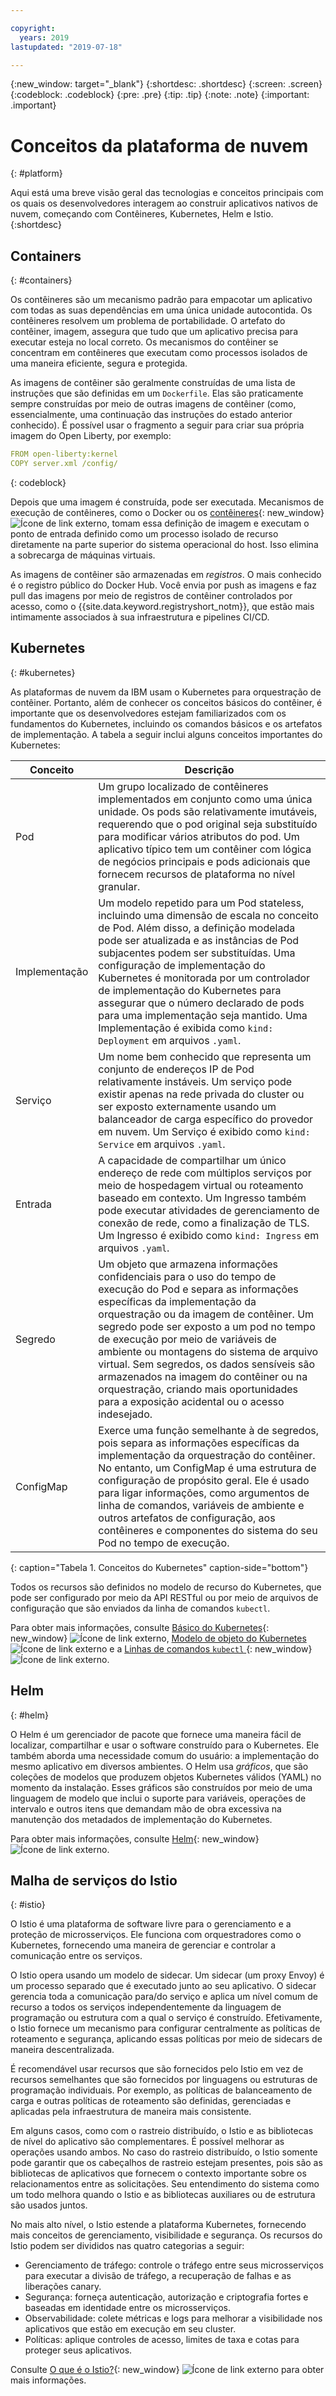 ```yaml
---

copyright:
  years: 2019
lastupdated: "2019-07-18"

---
```


{:new_window: target="_blank"}
{:shortdesc: .shortdesc}
{:screen: .screen}
{:codeblock: .codeblock}
{:pre: .pre}
{:tip: .tip}
{:note: .note}
{:important: .important}

# Conceitos da plataforma de nuvem
{: #platform}

Aqui está uma breve visão geral das tecnologias e conceitos principais com os quais os desenvolvedores interagem ao construir aplicativos nativos de nuvem, começando com Contêineres, Kubernetes, Helm e Istio.
{:shortdesc}

## Containers
{: #containers}

Os contêineres são um mecanismo padrão para empacotar um aplicativo com todas as suas dependências em uma única unidade autocontida. Os contêineres resolvem um problema de portabilidade. O artefato do contêiner, imagem, assegura que tudo que um aplicativo precisa para executar esteja no local correto. Os mecanismos do contêiner se concentram em contêineres que executam como processos isolados de uma maneira eficiente, segura e protegida.

As imagens de contêiner são geralmente construídas de uma lista de instruções que são definidas em um `Dockerfile`. Elas são praticamente sempre construídas por meio de outras imagens de contêiner (como, essencialmente, uma continuação das instruções do estado anterior conhecido). É possível usar o fragmento a seguir para criar sua própria imagem do Open Liberty, por exemplo:

```yaml
FROM open-liberty:kernel
COPY server.xml /config/
```
{: codeblock}

Depois que uma imagem é construída, pode ser executada. Mecanismos de execução de contêineres, como o Docker ou os [contêineres](https://containerd.io/){: new_window}![Ícone de link externo](../icons/launch-glyph.svg "Ícone de link externo"), tomam essa definição de imagem e executam o ponto de entrada definido como um processo isolado de recurso diretamente na parte superior do sistema operacional do host. Isso elimina a sobrecarga de máquinas virtuais.

As imagens de contêiner são armazenadas em *registros*. O mais conhecido é o registro público do Docker Hub. Você envia por push as imagens e faz pull das imagens por meio de registros de contêiner controlados por acesso, como o {{site.data.keyword.registryshort_notm}}, que estão mais intimamente associados à sua infraestrutura e pipelines CI/CD.

## Kubernetes
{: #kubernetes}

As plataformas de nuvem da IBM usam o Kubernetes para orquestração de contêiner. Portanto, além de conhecer os conceitos básicos do contêiner, é importante que os desenvolvedores estejam familiarizados com os fundamentos do Kubernetes, incluindo os comandos básicos e os artefatos de implementação. A tabela a seguir inclui alguns conceitos importantes do Kubernetes:

| Conceito | Descrição |
|---------|-------------|
| Pod | Um grupo localizado de contêineres implementados em conjunto como uma única unidade. Os pods são relativamente imutáveis, requerendo que o pod original seja substituído para modificar vários atributos do pod. Um aplicativo típico tem um contêiner com lógica de negócios principais e pods adicionais que fornecem recursos de plataforma no nível granular. |
| Implementação | Um modelo repetido para um Pod stateless, incluindo uma dimensão de escala no conceito de Pod. Além disso, a definição modelada pode ser atualizada e as instâncias de Pod subjacentes podem ser substituídas. Uma configuração de implementação do Kubernetes é monitorada por um controlador de implementação do Kubernetes para assegurar que o número declarado de pods para uma implementação seja mantido. Uma Implementação é exibida como `kind: Deployment` em arquivos `.yaml`. |
| Serviço | Um nome bem conhecido que representa um conjunto de endereços IP de Pod relativamente instáveis. Um serviço pode existir apenas na rede privada do cluster ou ser exposto externamente usando um balanceador de carga específico do provedor em nuvem. Um Serviço é exibido como `kind: Service` em arquivos `.yaml`. |
| Entrada | A capacidade de compartilhar um único endereço de rede com múltiplos serviços por meio de hospedagem virtual ou roteamento baseado em contexto. Um Ingresso também pode executar atividades de gerenciamento de conexão de rede, como a finalização de TLS. Um Ingresso é exibido como `kind: Ingress` em arquivos `.yaml`. |
| Segredo | Um objeto que armazena informações confidenciais para o uso do tempo de execução do Pod e separa as informações específicas da implementação da orquestração ou da imagem de contêiner. Um segredo pode ser exposto a um pod no tempo de execução por meio de variáveis de ambiente ou montagens do sistema de arquivo virtual. Sem segredos, os dados sensíveis são armazenados na imagem do contêiner ou na orquestração, criando mais oportunidades para a exposição acidental ou o acesso indesejado. |
| ConfigMap | Exerce uma função semelhante à de segredos, pois separa as informações específicas da implementação da orquestração do contêiner. No entanto, um ConfigMap é uma estrutura de configuração de propósito geral. Ele é usado para ligar informações, como argumentos de linha de comandos, variáveis de ambiente e outros artefatos de configuração, aos contêineres e componentes do sistema do seu Pod no tempo de execução. | 
{: caption="Tabela 1. Conceitos do Kubernetes" caption-side="bottom"}

Todos os recursos são definidos no modelo de recurso do Kubernetes, que pode ser configurado por meio da API RESTful ou por meio de arquivos de configuração que são enviados da linha de comandos `kubectl`.

Para obter mais informações, consulte [Básico do Kubernetes](https://kubernetes.io/docs/tutorials/kubernetes-basics/){: new_window} ![Ícone de link externo](../icons/launch-glyph.svg "Ícone de link externo"), [Modelo de objeto do Kubernetes](https://kubernetes.io/docs/concepts/overview/working-with-objects/kubernetes-objects/)![Ícone de link externo](../icons/launch-glyph.svg "Ícone de link externo") e a [Linhas de comandos `kubectl` ](https://kubernetes.io/docs/reference/kubectl/overview/){: new_window} ![Ícone de link externo](../icons/launch-glyph.svg "Ícone de link externo"). 

## Helm
{: #helm}

O Helm é um gerenciador de pacote que fornece uma maneira fácil de localizar, compartilhar e usar o software construído para o Kubernetes. Ele também aborda uma necessidade comum do usuário: a implementação do mesmo aplicativo em diversos ambientes. O Helm usa *gráficos*, que são coleções de modelos que produzem objetos Kubernetes válidos (YAML) no momento da instalação. Esses gráficos são construídos por meio de uma linguagem de modelo que inclui o suporte para variáveis, operações de intervalo e outros itens que demandam mão de obra excessiva na manutenção dos metadados de implementação do Kubernetes.

Para obter mais informações, consulte [Helm](https://helm.sh/){: new_window} ![Ícone de link externo](../icons/launch-glyph.svg "Ícone de link externo").

## Malha de serviços do Istio
{: #istio}

O Istio é uma plataforma de software livre para o gerenciamento e a proteção de microsserviços. Ele funciona com orquestradores como o Kubernetes, fornecendo uma maneira de gerenciar e controlar a comunicação entre os serviços.

O Istio opera usando um modelo de sidecar. Um sidecar (um proxy Envoy) é um processo separado que é executado junto ao seu aplicativo. O sidecar gerencia toda a comunicação para/do serviço e aplica um nível comum de recurso a todos os serviços independentemente da linguagem de programação ou estrutura com a qual o serviço é construído. Efetivamente, o Istio fornece um mecanismo para configurar centralmente as políticas de roteamento e segurança, aplicando essas políticas por meio de sidecars de maneira descentralizada.

É recomendável usar recursos que são fornecidos pelo Istio em vez de recursos semelhantes que são fornecidos por linguagens ou estruturas de programação individuais. Por exemplo, as políticas de balanceamento de carga e outras políticas de roteamento são definidas, gerenciadas e aplicadas pela infraestrutura de maneira mais consistente.

Em alguns casos, como com o rastreio distribuído, o Istio e as bibliotecas de nível do aplicativo são complementares. É possível melhorar as operações usando ambos. No caso do rastreio distribuído, o Istio somente pode garantir que os cabeçalhos de rastreio estejam presentes, pois são as bibliotecas de aplicativos que fornecem o contexto importante sobre os relacionamentos entre as solicitações. Seu entendimento do sistema como um todo melhora quando o Istio e as bibliotecas auxiliares ou de estrutura são usados juntos.

No mais alto nível, o Istio estende a plataforma Kubernetes, fornecendo mais conceitos de gerenciamento, visibilidade e segurança. Os recursos do Istio podem ser divididos nas quatro categorias a seguir:

* Gerenciamento de tráfego: controle o tráfego entre seus microsserviços para executar a divisão de tráfego, a recuperação de falhas e as liberações canary.
* Segurança: forneça autenticação, autorização e criptografia fortes e baseadas em identidade entre os microsserviços.
* Observabilidade: colete métricas e logs para melhorar a visibilidade nos aplicativos que estão em execução em seu cluster.
* Políticas: aplique controles de acesso, limites de taxa e cotas para proteger seus aplicativos.

Consulte [O que é o Istio?](https://istio.io/docs/concepts/what-is-istio/){: new_window} ![Ícone de link externo](../icons/launch-glyph.svg "Ícone de link externo") para obter mais informações.



